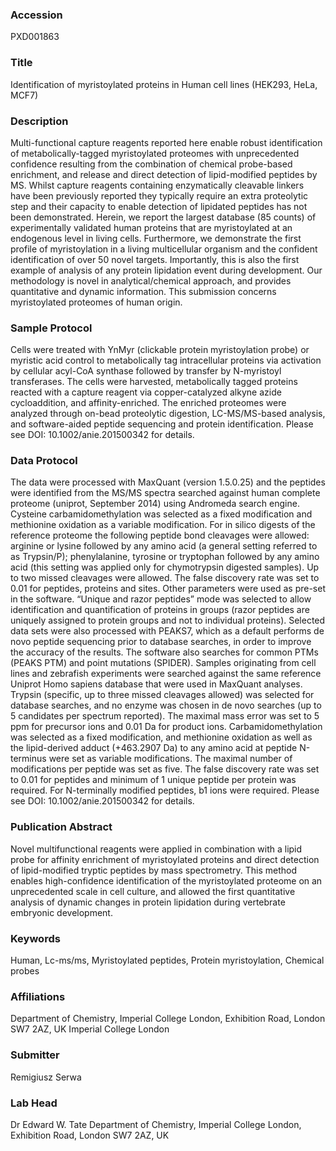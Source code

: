 ### Accession
PXD001863

### Title
Identification of myristoylated proteins in Human cell lines (HEK293, HeLa, MCF7)

### Description
Multi-functional capture reagents reported here enable robust identification of metabolically-tagged myristoylated proteomes with unprecedented confidence resulting from the combination of chemical probe-based enrichment, and release and direct detection of lipid-modified peptides by MS. Whilst capture reagents containing enzymatically cleavable linkers have been previously reported they typically require an extra proteolytic step and their capacity to enable detection of lipidated peptides has not been demonstrated. Herein, we report the largest database (85 counts) of experimentally validated human proteins that are myristoylated at an endogenous level in living cells. Furthermore, we demonstrate the first profile of myristoylation in a living multicellular organism and the confident identification of over 50 novel targets. Importantly, this is also the first example of analysis of any protein lipidation event during development. Our methodology is novel in analytical/chemical approach, and provides quantitative and dynamic information. This submission concerns myristoylated proteomes of human origin.

### Sample Protocol
Cells were treated with YnMyr (clickable protein myristoylation probe) or myristic acid control to metabolically tag intracellular proteins via activation by cellular acyl-CoA synthase followed by transfer by N-myristoyl transferases. The cells were harvested, metabolically tagged proteins reacted with a capture reagent via copper-catalyzed alkyne azide cycloaddition, and affinity-enriched. The enriched proteomes were analyzed through on-bead proteolytic digestion, LC-MS/MS-based analysis, and software-aided peptide sequencing and protein identification. Please see DOI: 10.1002/anie.201500342 for details.

### Data Protocol
The data were processed with MaxQuant (version 1.5.0.25) and the peptides were identified from the MS/MS spectra searched against human complete proteome (uniprot, September 2014) using Andromeda search engine. Cysteine carbamidomethylation was selected as a fixed modification and methionine oxidation as a variable modification. For in silico digests of the reference proteome the following peptide bond cleavages were allowed: arginine or lysine followed by any amino acid (a general setting referred to as Trypsin/P); phenylalanine, tyrosine or tryptophan followed by any amino acid (this setting was applied only for chymotrypsin digested samples). Up to two missed cleavages were allowed. The false discovery rate was set to 0.01 for peptides, proteins and sites. Other parameters were used as pre-set in the software. “Unique and razor peptides” mode was selected to allow identification and quantification of proteins in groups (razor peptides are uniquely assigned to protein groups and not to individual proteins).  Selected data sets were also processed with PEAKS7, which as a default performs de novo peptide sequencing prior to database searches, in order to improve the accuracy of the results. The software also searches for common PTMs (PEAKS PTM) and point mutations (SPIDER). Samples originating from cell lines and zebrafish experiments were searched against the same reference Uniprot Homo sapiens database that were used in MaxQuant analyses. Trypsin (specific, up to three missed cleavages allowed) was selected for database searches, and no enzyme was chosen in de novo searches (up to 5 candidates per spectrum reported). The maximal mass error was set to 5 ppm for precursor ions and 0.01 Da for product ions. Carbamidomethylation was selected as a fixed modification, and methionine oxidation as well as the lipid-derived adduct (+463.2907 Da) to any amino acid at peptide N-terminus were set as variable modifications. The maximal number of modifications per peptide was set as five. The false discovery rate was set to 0.01 for peptides and minimum of 1 unique peptide per protein was required. For N-terminally modified peptides, b1 ions were required.  Please see DOI: 10.1002/anie.201500342 for details.

### Publication Abstract
Novel multifunctional reagents were applied in combination with a lipid probe for affinity enrichment of myristoylated proteins and direct detection of lipid-modified tryptic peptides by mass spectrometry. This method enables high-confidence identification of the myristoylated proteome on an unprecedented scale in cell culture, and allowed the first quantitative analysis of dynamic changes in protein lipidation during vertebrate embryonic development.

### Keywords
Human, Lc-ms/ms, Myristoylated peptides, Protein myristoylation, Chemical probes

### Affiliations
Department of Chemistry, Imperial College London, Exhibition Road, London SW7 2AZ, UK
Imperial College London

### Submitter
Remigiusz Serwa

### Lab Head
Dr Edward W. Tate
Department of Chemistry, Imperial College London, Exhibition Road, London SW7 2AZ, UK


